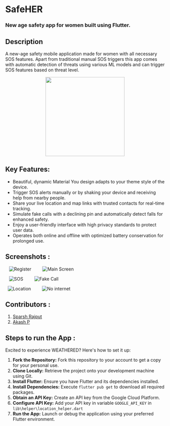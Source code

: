 # SafeHER

### New age safety app for women built using Flutter.

## Description

A new-age safety mobile application made for women with all necessary SOS features. Apart from traditional manual SOS triggers this app comes with automatic detection of threats using various ML models and can trigger SOS features based on threat level.

<p align="center">  
  <img  width="250px" src="https://github.com/Sparsh-R17/SafeHER/assets/95283938/31929adb-c375-4103-8be3-4630cc09036f">
</p>



## Key Features:
- Beautiful, dynamic Material You design adapts to your theme style of the device.
- Trigger SOS alerts manually or by shaking your device and receiving help from nearby people.
- Share your live location and map links with trusted contacts for real-time tracking.
- Simulate fake calls with a declining pin and automatically detect falls for enhanced safety.
- Enjoy a user-friendly interface with high privacy standards to protect user data.
- Operates both online and offline with optimized battery conservation for prolonged use.



## Screenshots :
&nbsp; &nbsp;![Register](https://github.com/Sparsh-R17/SafeHER/assets/95283938/85f32039-25c9-410f-816f-6cee6ebdba58)  &nbsp; &nbsp; &nbsp; &nbsp; ![Main Screen](https://github.com/Sparsh-R17/SafeHER/assets/95283938/7425a12f-c34f-4362-9962-91d90b44bbba)

&nbsp; &nbsp;![SOS](https://github.com/Sparsh-R17/SafeHER/assets/95283938/cf8948c5-e13e-4fee-b155-986d90a1f082) &nbsp; &nbsp; &nbsp; &nbsp; ![Fake Call](https://github.com/Sparsh-R17/SafeHER/assets/95283938/52da1c49-cf60-4c5f-8ded-d2f7fc365c3e)

&nbsp;&nbsp;![Location](https://github.com/Sparsh-R17/SafeHER/assets/95283938/1a62e5a0-f2e5-410c-98fe-8ce526fb0c80) &nbsp; &nbsp; &nbsp; &nbsp; ![No internet](https://github.com/Sparsh-R17/SafeHER/assets/95283938/05e580aa-ac7c-4ed3-bc92-557be52e7ae1) 




## Contributors :
1. [Sparsh Rajput](https://github.com/Sparsh-R17)
2. [Akash P](https://github.com/Akash5336)

## Steps to run the App :
Excited to experience WEATHERED? Here's how to set it up:

1. **Fork the Repository:** Fork this repository to your account to get a copy for your personal use.
2. **Clone Locally:** Retrieve the project onto your development machine using Git.
3. **Install Flutter:** Ensure you have Flutter and its dependencies installed.
4. **Install Dependencies:** Execute `flutter pub get` to download all required packages.
5. **Obtain an API Key:** Create an API key from the Google Cloud Platform.
6. **Configure API Key:** Add your API key in variable `GOOGLE_API_KEY` in `lib\helper\location_helper.dart` 
7. **Run the App:** Launch or debug the application using your preferred Flutter environment.
